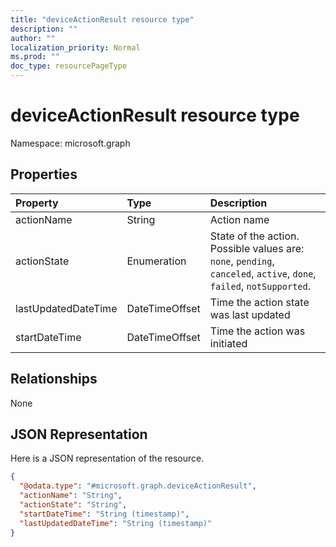 ```yaml
---
title: "deviceActionResult resource type"
description: ""
author: ""
localization_priority: Normal
ms.prod: ""
doc_type: resourcePageType
---
```


# deviceActionResult resource type


Namespace: microsoft.graph



## Properties
|Property|Type|Description|
|:---|:---|:---|
|actionName|String|Action name|
|actionState|Enumeration|State of the action. Possible values are: `none`, `pending`, `canceled`, `active`, `done`, `failed`, `notSupported`.|
|lastUpdatedDateTime|DateTimeOffset|Time the action state was last updated|
|startDateTime|DateTimeOffset|Time the action was initiated|

## Relationships
None

## JSON Representation
Here is a JSON representation of the resource.
<!-- {
  "blockType": "resource",
  "@odata.type": "microsoft.graph.deviceActionResult"
}
-->
``` json
{
  "@odata.type": "#microsoft.graph.deviceActionResult",
  "actionName": "String",
  "actionState": "String",
  "startDateTime": "String (timestamp)",
  "lastUpdatedDateTime": "String (timestamp)"
}
```

